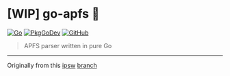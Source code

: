 # [WIP] go-apfs 🚧

[![Go](https://github.com/blacktop/go-apfs/workflows/Go/badge.svg?branch=master)](https://github.com/blacktop/go-apfs/actions) [![PkgGoDev](https://pkg.go.dev/badge/blacktop/go-apfs)](https://pkg.go.dev/blacktop/go-apfs) [![GitHub](https://img.shields.io/github/license/blacktop/go-apfs)](https://github.com/blacktop/go-apfs/blob/main/LICENSE)


> APFS parser written in pure Go

---

Originally from this [ipsw](https://github.com/blacktop/ipsw) [branch](https://github.com/blacktop/ipsw/tree/feature/apfs-parser)

